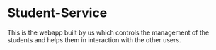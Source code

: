 # Student-Service
This is the webapp built by us which controls the management of the students and helps them in interaction with the other users.



